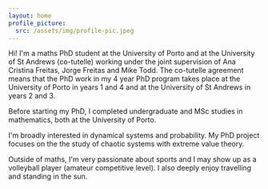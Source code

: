 ```yaml
---
layout: home
profile_picture:
  src: /assets/img/profile-pic.jpeg
---
```


<p> Hi! I'm a maths PhD student at the University of Porto and at the University of St Andrews (co-tutelle) working under the joint supervision of Ana Cristina Freitas, Jorge Freitas and Mike Todd. The co-tutelle agreement means that the PhD work in my 4 year PhD program takes place at the University of Porto in years 1 and 4 and at the University of St Andrews in years 2 and 3.</p>
  
<p> Before starting my PhD, I completed undergraduate and MSc studies in mathematics, both at the University of Porto.</p>
  
<p> I'm broadly interested in dynamical systems and probability. My PhD project focuses on the the study of chaotic systems with extreme value theory.</p>

<p> Outside of maths, I'm very passionate about sports and I may show up as a volleyball player (amateur competitive level). I also deeply enjoy travelling and standing in the sun.</p>



